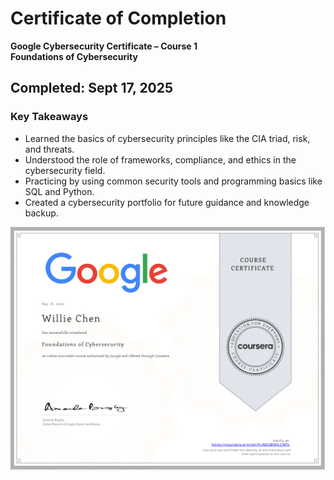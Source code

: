 # Certificate of Completion 

**Google Cybersecurity Certificate – Course 1**  
**Foundations of Cybersecurity** 

## Completed: Sept 17, 2025

### Key Takeaways
- Learned the basics of cybersecurity principles like the CIA triad, risk, and threats.
- Understood the role of frameworks, compliance, and ethics in the cybersecurity field.
- Practicing by using common security tools and programming basics like SQL and Python.
- Created a cybersecurity portfolio for future guidance and knowledge backup.

![Google Cybersecurity Certificate](Screenshot/Foundation_of_Cybersecurity_Certificate.png)
